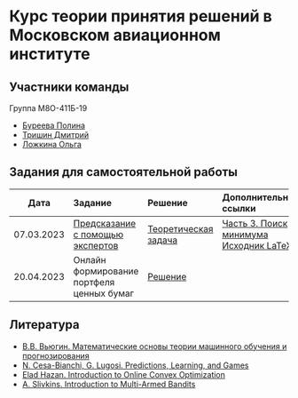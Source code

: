 # Курс теории принятия решений в Московском авиационном институте
## Участники команды
Группа M8О-411Б-19
* [Буреева Полина](https://github.com/vecherochek)
* [Тришин Дмитрий](https://github.com/newmersedez)
* [Ложкина Ольга](https://github.com/JoFNash)
## Задания для самостоятельной работы
| Дата | Задание | Решение | Дополнительные ссылки
|:----:|:----|:----|:----|
| 07.03.2023 | [Предсказание с помощью экспертов](./tasks/hw1.pdf) | [Теоретическая задача](https://github.com/vecherochek/decision-making-theory/blob/main/decisions/decision_making_theory_theoretical_task.pdf) | [Часть 3. Поиск минимума](https://www.desmos.com/calculator/enqucsrspm) <br /> [Исходник LaTeX](https://www.overleaf.com/read/qpnvccrvmtky)
| 20.04.2023 | Онлайн формирование портфеля ценных бумаг | [Решение](./decisions/hw2.ipynb) | |

## Литература

- [В.В. Вьюгин. Математические основы теории машинного обучения и прогнозирования](http://iitp.ru/upload/publications/6256/vyugin1.pdf)
- [N. Cesa-Bianchi, G. Lugosi. Predictions, Learning, and Games](https://www.ii.uni.wroc.pl/~lukstafi/pmwiki/uploads/AGT/Prediction_Learning_and_Games.pdf)
- [Elad Hazan. Introduction to Online Convex Optimization](https://arxiv.org/pdf/1909.05207.pdf)
- [A. Slivkins. Introduction to Multi-Armed Bandits](https://arxiv.org/pdf/1904.07272.pdf)
